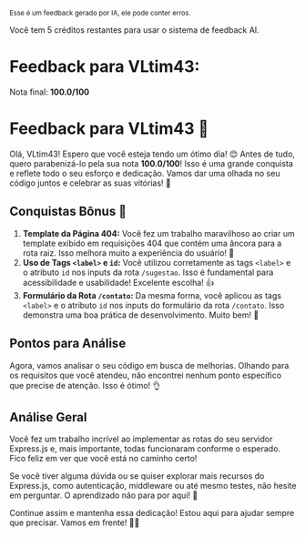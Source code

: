 <sup>Esse é um feedback gerado por IA, ele pode conter erros.</sup>

Você tem 5 créditos restantes para usar o sistema de feedback AI.

# Feedback para VLtim43:

Nota final: **100.0/100**

# Feedback para VLtim43 🚀

Olá, VLtim43! Espero que você esteja tendo um ótimo dia! 😊 Antes de tudo, quero parabenizá-lo pela sua nota **100.0/100**! Isso é uma grande conquista e reflete todo o seu esforço e dedicação. Vamos dar uma olhada no seu código juntos e celebrar as suas vitórias! 🎉

## Conquistas Bônus 🎉

1. **Template da Página 404:** Você fez um trabalho maravilhoso ao criar um template exibido em requisições 404 que contém uma âncora para a rota raiz. Isso melhora muito a experiência do usuário! 👏
2. **Uso de Tags `<label>` e `id`:** Você utilizou corretamente as tags `<label>` e o atributo `id` nos inputs da rota `/sugestao`. Isso é fundamental para acessibilidade e usabilidade! Excelente escolha! 👍
3. **Formulário da Rota `/contato`:** Da mesma forma, você aplicou as tags `<label>` e o atributo `id` nos inputs do formulário da rota `/contato`. Isso demonstra uma boa prática de desenvolvimento. Muito bem! 🌟

## Pontos para Análise

Agora, vamos analisar o seu código em busca de melhorias. Olhando para os requisitos que você atendeu, não encontrei nenhum ponto específico que precise de atenção. Isso é ótimo! 👌

## Análise Geral

Você fez um trabalho incrível ao implementar as rotas do seu servidor Express.js e, mais importante, todas funcionaram conforme o esperado. Fico feliz em ver que você está no caminho certo! 

Se você tiver alguma dúvida ou se quiser explorar mais recursos do Express.js, como autenticação, middleware ou até mesmo testes, não hesite em perguntar. O aprendizado não para por aqui! 🚀

Continue assim e mantenha essa dedicação! Estou aqui para ajudar sempre que precisar. Vamos em frente! 💪✨